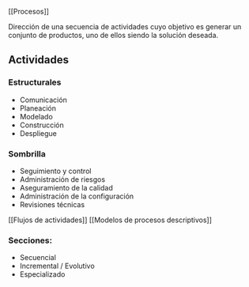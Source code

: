 [[Procesos]]

Dirección de una secuencia de actividades cuyo objetivo es generar un conjunto de productos, uno de ellos siendo la solución deseada.
## Actividades 
### Estructurales
- Comunicación
- Planeación
- Modelado
- Construcción
- Despliegue
### Sombrilla
- Seguimiento y control
- Administración de riesgos
- Aseguramiento de la calidad
- Administración de la configuración
- Revisiones técnicas

[[Flujos de actividades]]
[[Modelos de procesos descriptivos]]

### Secciones:
- Secuencial
- Incremental / Evolutivo
- Especializado